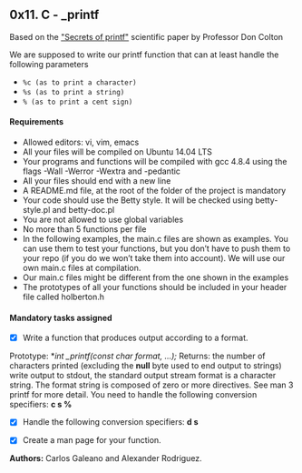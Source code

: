 ## 0x11. C - _printf

Based on the ["Secrets of printf"](http://www.cypress.com/file/54761/download) scientific paper by Professor Don Colton

We are supposed to write our printf function that can at least handle the following parameters

- `%c (as to print a character)`
- `%s (as to print a string)`
- `% (as to print a cent sign)`

#### Requirements

- Allowed editors: vi, vim, emacs
- All your files will be compiled on Ubuntu 14.04 LTS
- Your programs and functions will be compiled with gcc 4.8.4 using the flags -Wall -Werror -Wextra and -pedantic
- All your files should end with a new line
- A README.md file, at the root of the folder of the project is mandatory
- Your code should use the Betty style. It will be checked using betty-style.pl and betty-doc.pl
- You are not allowed to use global variables
- No more than 5 functions per file
- In the following examples, the main.c files are shown as examples. You can use them to test your functions, but you don’t have to push them to your repo (if you do we won’t take them into account). We will use our own main.c files at compilation.
- Our main.c files might be different from the one shown in the examples
- The prototypes of all your functions should be included in your header file called holberton.h

#### Mandatory tasks assigned

- [x] Write a function that produces output according to a format.

Prototype: **int _printf(const char *format, ...);**
Returns: the number of characters printed (excluding the **null** byte used to end output to strings)
write output to stdout, the standard output stream
format is a character string. The format string is composed of zero or more directives. See man 3 printf for more detail. You need to handle the following conversion specifiers:
**c s %**

- [x] Handle the following conversion specifiers: **d s**

- [x] Create a man page for your function.

**Authors:** Carlos Galeano and Alexander Rodriguez.
